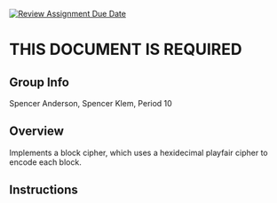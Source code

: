 [![Review Assignment Due Date](https://classroom.github.com/assets/deadline-readme-button-24ddc0f5d75046c5622901739e7c5dd533143b0c8e959d652212380cedb1ea36.svg)](https://classroom.github.com/a/ecp4su41)
# THIS DOCUMENT IS REQUIRED
## Group Info
Spencer Anderson, Spencer Klem, Period 10
## Overview
Implements a block cipher, which uses a hexidecimal playfair cipher to encode each block.
## Instructions
